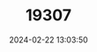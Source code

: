 ---
title: "19307"
category: "Raphicerus sharpei"
draft: false
date: 2024-02-22 13:03:50
languages:
  French: ["Grysbok de Sharpe"]
  German: ["Sharpegreisbok"]
  Afrikaans: ["Sharpe se Grysbok"]
  English: ["Sharpe's Grysbok"]
---